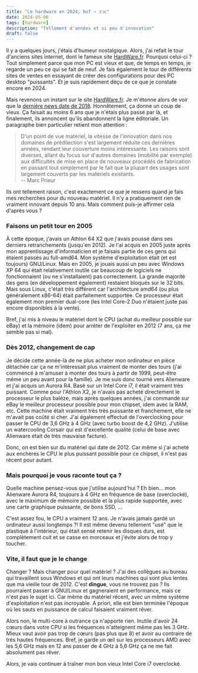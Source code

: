 ```yaml
---
title: "Le hardware en 2024, bof ~ 🇫🇷"
date: 2024-05-06
tags: [hardware]
description: "Tellement d'années et si peu d'innovation"
draft: false
---
```


Il y a quelques jours, j'étais d'humeur nostalgique. Alors, j'ai refait le tour
d'anciens sites internet, dont le fameux site [HardWare.fr][1]. Pourquoi
celui-ci ? Tout simplement parce que mon PC est vieux et que, de temps en temps,
je regarde un peu ce qui se fait de neuf. Je fais également le tour de
différents sites de ventes en essayant de créer des configurations pour des PC
desktop "puissants". Et je suis rapidement déçu de ce que je constate encore
en 2024.

Mais revenons un instant sur le site [HardWare.fr][1]. Je m'étonne alors de voir
que la [dernière news date de 2018][2]. Honnêtement, ça donne un coup de vieux.
Ça faisait au moins 6 ans que je n'étais plus passé par là, et finalement, ils
annoncent qu'ils abandonnent la ligne éditoriale. Un paragraphe bien particulier
retient mon attention :

> D'un point de vue matériel, la vitesse de l'innovation dans nos domaines de
> prédilection s'est largement réduite ces dernières années, rendant leur
> couverture moins intéressante. Les raisons sont diverses, allant du focus sur
> d'autres domaines (mobilité par exemple) aux difficultés de mise en place de
> nouveaux procédés de fabrication en passant tout simplement par le fait que la
> plupart des usages sont largement couverts par les matériels existants.  
> -- Marc Prieur

Ils ont tellement raison, c'est exactement ce que je ressens quand je fais mes
recherches pour du nouveau matériel. Il n'y a pratiquement rien de vraiment
innovant depuis 10 ans. Mais comment puis-je affirmer cela d'après vous ?

### Faisons un petit tour en 2005

À cette époque, j'avais un Athlon 64 X2 que j'avais poussé dans ses derniers
retranchements (jusqu'en 2012). Je l'ai acquis en 2005 juste après mon
apprentissage d'informaticien et je faisais partie de ces gens qui étaient
passés au full-amd64. Mon système d'exploitation était (et est toujours)
GNU/Linux. Mais en 2005, je jouais aussi un peu avec Windows XP 64 qui était
relativement inutile car beaucoup de logiciels ne fonctionnaient (ou ne
s'installaient) pas correctement. La grande majorité des gens (en développement
également) restaient bloqués sur le 32 bits. Mais sous Linux, c'était très
différent car l'architecture amd64 (ou plus généralement x86-64) était
parfaitement supportée. Ce processeur était également mon premier dual-core (les
Intel Core-2 Duo n'étaient juste pas encore disponibles à la vente).

Bref, j'ai mis à niveau le matériel dont le CPU (achat du meilleur possible sur
eBay) et la mémoire (idem) pour arrêter de l'exploiter en 2012 (7 ans, ça me
semble pas si mal).

### Dès 2012, changement de cap

Je décide cette année-là de ne plus acheter mon ordinateur en pièce détachée car
ça ne m'intéressait plus vraiment de monter des tours (j'ai commencé à m'amuser
à monter des tours à partir de 1999, peut-être même un peu avant pour la
famille). Je me suis donc tourné vers Alienware et j'ai acquis un Aurora R4.
Basé sur un Intel Core i7, il était vraiment très puissant. Comme pour l'Athlon
X2, je n'avais pas acheté directement le processeur le plus balèze, mais après
quelques années, j'ai commandé sur eBay le meilleur processeur possible pour mon
chipset, idem avec la RAM, etc. Cette machine était vraiment très très puissante
et franchement, elle ne m'avait pas coûté si cher. J'ai également effectué de
l'overclocking pour passer le CPU de 3,6 GHz à 4 GHz (avec turbo boost de 4,2
GHz). J'utilise un watercooling Corsair qui est d'excellente qualité (celui de
base avec Alienware était de très mauvaise facture).

Donc, on est bien sur du matériel qui date de 2012. Car même si j'ai acheté aux
enchères le CPU le plus puissant possible pour ce chipset, il n'est pas récent
pour autant.

### Mais pourquoi je vous raconte tout ça ?

Quelle machine pensez-vous que j'utilise aujourd'hui ? Eh bien... mon Alienware
Aurora R4, toujours à 4 GHz en fréquence de base (overclocké), avec le maximum
de mémoire possible et la plus rapide supportée, avec une carte graphique
puissante, de bons SSD, ...

C'est assez fou, le CPU a vraiment 12 ans. Je n'avais jamais gardé un ordinateur
aussi longtemps ?! Il est même devenu tellement "usé" que le plastique à
l'intérieur, qui était sensé retenir les disques durs, est complètement cuit et
se casse en morceaux et j'évite alors de trop y toucher.

### Vite, il faut que je le change

Changer ? Mais changer pour quel matériel ? J'ai des collègues au bureau qui
travaillent sous Windows et qui ont leurs machines qui sont plus lentes que ma
vieille tour de 2012. C'est **dingue**, vous ne trouvez pas ? Ils pourraient
passer à GNU/Linux et gagneraient en performance, mais ce n'est pas le sujet
ici. Car même du matériel récent, avec un même système d'exploitation n'est pas
incroyable. A priori, elle est bien terminée l'époque où les sauts en puissance
de calcul faisaient vraiment rêver.

Alors non, le multi-core à outrance ça n'apporte rien. Inutile d'avoir 24 cœurs
dans votre CPU si les fréquences n'atteignent même pas les 3 GHz. Mieux vaut
avoir pas trop de cœurs (pas plus que 8) et avoir au contraire de très hautes
fréquences. Bref, je garde un œil sur les processeurs AMD avec les 5,6 GHz mais
en 12 ans passer de 4 GHz à 5,6 GHz ça ne me fait absolument pas rêver.

Alors, je vais continuer à traîner mon bon vieux Intel Core i7 overclocké.

[1]: https://www.hardware.fr/
[2]: https://www.hardware.fr/news/15390/clap-fin-edito-hardware-fr.html
